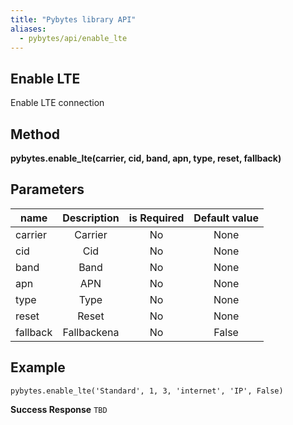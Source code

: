 ```yaml
---
title: "Pybytes library API"
aliases:
  - pybytes/api/enable_lte
---
```


**Enable LTE**
----
  Enable LTE connection


**Method**
----
**pybytes.enable_lte(carrier, cid, band, apn, type, reset, fallback)**

**Parameters**
----
| name  | Description   | is Required    | Default value
| ------------- |:-------------:|:-------------:|:-------------:|
| carrier   | Carrier  | No   | None  |
| cid   | Cid  | No   | None  |
| band   | Band  | No   | None  |
| apn   | APN  | No   | None  |
| type   | Type  | No   | None  |
| reset   | Reset  | No   | None  |
| fallback   | Fallbackena  | No   | False  |

**Example**
----
`pybytes.enable_lte('Standard', 1, 3, 'internet', 'IP', False)`

**Success Response**
`TBD`
